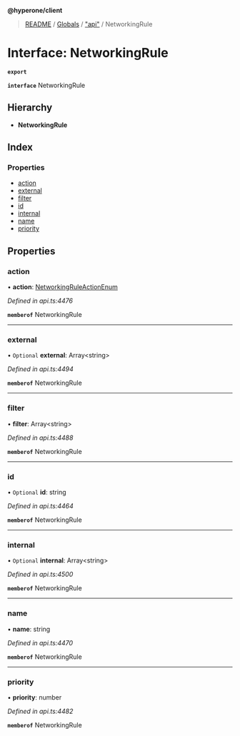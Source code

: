 **@hyperone/client**

> [README](../README.md) / [Globals](../globals.md) / ["api"](../modules/_api_.md) / NetworkingRule

# Interface: NetworkingRule

**`export`** 

**`interface`** NetworkingRule

## Hierarchy

* **NetworkingRule**

## Index

### Properties

* [action](_api_.networkingrule.md#action)
* [external](_api_.networkingrule.md#external)
* [filter](_api_.networkingrule.md#filter)
* [id](_api_.networkingrule.md#id)
* [internal](_api_.networkingrule.md#internal)
* [name](_api_.networkingrule.md#name)
* [priority](_api_.networkingrule.md#priority)

## Properties

### action

•  **action**: [NetworkingRuleActionEnum](../enums/_api_.networkingruleactionenum.md)

*Defined in api.ts:4476*

**`memberof`** NetworkingRule

___

### external

• `Optional` **external**: Array\<string>

*Defined in api.ts:4494*

**`memberof`** NetworkingRule

___

### filter

•  **filter**: Array\<string>

*Defined in api.ts:4488*

**`memberof`** NetworkingRule

___

### id

• `Optional` **id**: string

*Defined in api.ts:4464*

**`memberof`** NetworkingRule

___

### internal

• `Optional` **internal**: Array\<string>

*Defined in api.ts:4500*

**`memberof`** NetworkingRule

___

### name

•  **name**: string

*Defined in api.ts:4470*

**`memberof`** NetworkingRule

___

### priority

•  **priority**: number

*Defined in api.ts:4482*

**`memberof`** NetworkingRule
